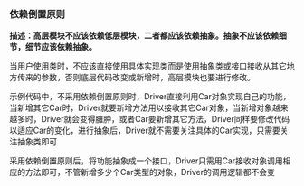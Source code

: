 ### 依赖倒置原则

<strong>描述：高层模块不应该依赖低层模块，二者都应该依赖抽象。抽象不应该依赖细节，细节应该依赖抽象。</strong>

当用户使用类时，不应该直接使用具体实现类而是使用抽象类或接口接收从其它地方传来的参数，否则底层代码改变或新增时，高层模块也要进行修改。

示例代码中，不采用依赖倒置原则时，Driver直接利用Car对象实现自己的功能，当新增其它Car时，Driver就要新增方法用以接收其它Car对象，当新增对象越来越多时，Driver就会变得臃肿，或者Car要新增其它方法，Driver同样要修改代码以适应Car的变化，进行抽象后，Driver就不需要关注具体的Car实现，只需要关注抽象类即可

采用依赖倒置原则后，将功能抽象成一个接口，Driver只需用Car接收对象调用相应的方法即可，不管新增多少个Car类型的对象，Driver的调用逻辑都不会变